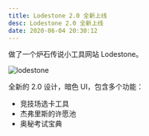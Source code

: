 ```yaml
---
title: Lodestone 2.0 全新上线
desc: Lodestone 2.0 全新上线
date: 2020-06-04 20:30:12
---
```


做了一个炉石传说小工具网站 Lodestone。

<!--more-->

![lodestone](https://user-images.githubusercontent.com/12998118/83734681-e8814780-a681-11ea-8161-e7f44dbb887d.jpg)

全新的 2.0 设计，暗色 UI，包含多个功能：

- 竞技场选卡工具
- 杰弗里斯的许愿池
- 奥秘考试宝典

